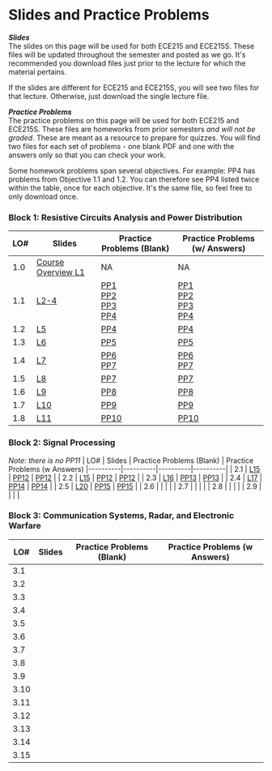 # Slides and Practice Problems  

**_Slides_**   
The slides on this page will be used for both ECE215 and ECE215S. These files will be updated throughout the semester and posted as we go. It's recommended you download files just prior to the lecture for which the material pertains.  

If the slides are different for ECE215 and ECE215S, you will see two files for that lecture. Otherwise, just download the single lecture file.  

**_Practice Problems_**  
The practice problems on this page will be used for both ECE215 and ECE215S. These files are homeworks from prior semesters _and will not be graded_. These are meant as a resource to prepare for quizzes. You will find two files for each set of problems - one blank PDF and one with the answers only so that you can check your work. 

Some homework problems span several objectives. For example: PP4 has problems from Objective 1.1 and 1.2. You can therefore see PP4 listed twice within the table, once for each objective. It's the same file, so feel free to only download once.


 ### Block 1: Resistive Circuits Analysis and Power Distribution  
| LO# | Slides | Practice Problems (Blank) | Practice Problems (w/ Answers)
|----------|----------|----------|----------|
| 1.0  | [Course Overview L1](_static/ECE215_L01.pdf)  | NA | NA |
| 1.1  | [L2-4](_static/B1_Obj01_DCcircuits_Slides.pdf)  | [PP1](_static/PPs/ECE215_PP01.pdf) <br> [PP2](_static/PPs/ECE215_PP02.pdf) <br> [PP3](_static/PPs/ECE215_PP03.pdf) <br> [PP4](_static/PPs/ECE215_PP04.pdf) | [PP1](_static/PPs/ECE215_PP01_answers.pdf) <br> [PP2](_static/PPs/ECE215_PP02_answers.pdf) <br> [PP3](_static/PPs/ECE215_PP03_answers.pdf) <br> [PP4](_static/PPs/ECE215_PP04_answers.pdf)   |
| 1.2  | [L5](_static/B1_Obj02_CircuitProtection_Slides.pdf) | [PP4](_static/PPs/ECE215_PP04.pdf) | [PP4](_static/PPs/ECE215_PP04_answers.pdf)   |
| 1.3  | [L6](_static/B1_Obj03_ACcircuits_Slides.pdf) | [PP5](_static/PPs/ECE215_PP05.pdf) | [PP5](_static/PPs/ECE215_PP05_answers.pdf)  |
| 1.4  | [L7](_static/B1_Obj04_SQpowers_Slides.pdf) | [PP6](_static/PPs/ECE215_PP06.pdf) <br> [PP7](_static/PPs/ECE215_PP07.pdf) | [PP6](_static/PPs/ECE215_PP06_answers.pdf) <br> [PP7](_static/PPs/ECE215_PP07_answers.pdf)  |
| 1.5  | [L8](_static/B1_Obj05_PowerEfficiency_Slides.pdf) | [PP7](_static/PPs/ECE215_PP07.pdf) |[PP7](_static/PPs/ECE215_PP07_answers.pdf) | 
| 1.6  | [L9](_static/B1_Obj06_XFMRS_Slides.pdf)  | [PP8](_static/PPs/ECE215_PP08.pdf) |[PP8](_static/PPs/ECE215_PP08_answers.pdf) |
| 1.7  | [L10](_static/B1_Obj07_Converters_Slides.pdf)  | [PP9](_static/PPs/ECE215_PP09.pdf) |[PP9](_static/PPs/ECE215_PP09_answers.pdf) |
| 1.8  | [L11](_static/B1_Obj08_DecisionMatrices_Slides.pdf) | [PP10](_static/PPs/ECE215_PP10.pdf) | [PP10](_static/PPs/ECE215_PP10_answers.pdf) |

### Block 2: Signal Processing
_Note: there is no PP11_
| LO# | Slides | Practice Problems (Blank) | Practice Problems (w Answers)
|----------|----------|----------|----------|
| 2.1  | [L15](_static/B2_Obj01_FT_slides.pdf) | [PP12](_static/PPs/ECE215_PP12.pdf) | [PP12](_static/PPs/ECE215_PP12_answers.pdf) |
| 2.2  | [L15](_static/B2_Obj02_IdealFilters_slides.pdf) | [PP12](_static/PPs/ECE215_PP12.pdf) | [PP12](_static/PPs/ECE215_PP12_answers.pdf) |
| 2.3  | [L16](_static/B2_Obj03_ComplexMath_slides.pdf) | [PP13](_static/PPs/ECE215_PP13.pdf) | [PP13](_static/PPs/ECE215_PP13_answers.pdf) |
| 2.4  | [L17](_static/B2_Obj04_AnalogFilters_slides.pdf) | [PP14](_static/PPs/ECE215_PP14.pdf) | [PP14](_static/PPs/ECE215_PP14_answers.pdf) |
| 2.5  | [L20](_static/B2_Obj05_ADCI_slides.pdf) | [PP15](_static/PPs/ECE215_PP15.pdf) | [PP15](_static/PPs/ECE215_PP15_answers.pdf) |
| 2.6  |  |  |  |
| 2.7  |  |  |  |
| 2.8  |  |  |  |
| 2.9  |  |  |  |

### Block 3: Communication Systems, Radar, and Electronic Warfare
| LO# | Slides | Practice Problems (Blank) | Practice Problems (w Answers)
|----------|----------|----------|----------|
| 3.1  |  |  |  |
| 3.2  |  |  |  |
| 3.3  |  |  |  |
| 3.4  |  |  |  |
| 3.5  |  |  |  |
| 3.6  |  |  |  |
| 3.7  |  |  |  |
| 3.8  |  |  |  |
| 3.9  |  |  |  |
| 3.10  |  |  |  |
| 3.11  |  |  |  |
| 3.12  |  |  |  |
| 3.13  |  |  |  |
| 3.14  |  |  |  |
| 3.15  |  |  |  |